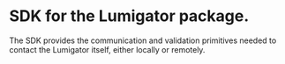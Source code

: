 # SDK for the Lumigator package.

The SDK provides the communication and validation primitives
needed to contact the Lumigator itself, either locally or
remotely.
